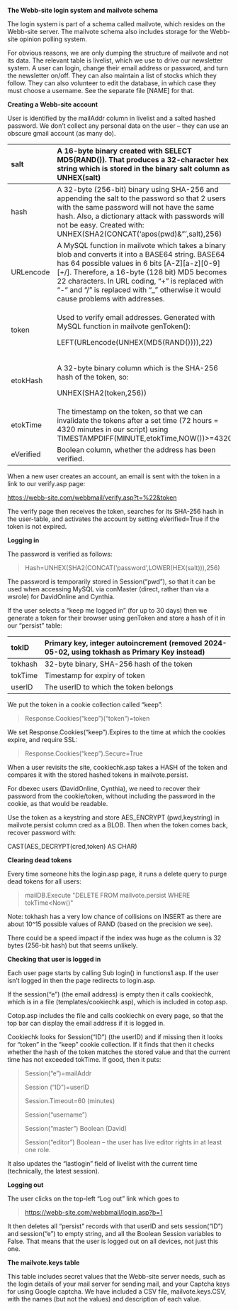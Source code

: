 **The Webb-site login system and mailvote schema**

The login system is part of a schema called mailvote, which resides on
the Webb-site server. The mailvote schema also includes storage for the
Webb-site opinion polling system.

For obvious reasons, we are only dumping the structure of mailvote and
not its data. The relevant table is livelist, which we use to drive our
newsletter system. A user can login, change their email address or
password, and turn the newsletter on/off. They can also maintain a list
of stocks which they follow. They can also volunteer to edit the
database, in which case they must choose a username. See the separate
file \[NAME\] for that.

**Creating a Webb-site account**

User is identified by the mailAddr column in livelist and a salted
hashed password. We don’t collect any personal data on the user – they
can use an obscure gmail account (as many do).

<table>
<colgroup>
<col style="width: 15%" />
<col style="width: 84%" />
</colgroup>
<thead>
<tr>
<th style="text-align: left;">salt</th>
<th style="text-align: left;">A 16-byte binary created with SELECT
MD5(RAND()). That produces a 32-character hex string which is stored in
the binary salt column as UNHEX(salt)</th>
</tr>
</thead>
<tbody>
<tr>
<td style="text-align: left;">hash</td>
<td style="text-align: left;">A 32-byte (256-bit) binary using SHA-256
and appending the salt to the password so that 2 users with the same
password will not have the same hash. Also, a dictionary attack with
passwords will not be easy. Created with:<br />
UNHEX(SHA2(CONCAT(‘apos(pwd)&amp;”’,salt),256)</td>
</tr>
<tr>
<td style="text-align: left;">URLencode</td>
<td style="text-align: left;">A MySQL function in mailvote which takes a
binary blob and converts it into a BASE64 string. BASE64 has 64 possible
values in 6 bits [A-Z][a-z][0-9][+/]. Therefore, a 16-byte (128 bit) MD5
becomes 22 characters. In URL coding, “+” is replaced with “-“ and “/”
is replaced with “_” otherwise it would cause problems with
addresses.</td>
</tr>
<tr>
<td style="text-align: left;">token</td>
<td style="text-align: left;"><p>Used to verify email addresses.
Generated with MySQL function in mailvote genToken():</p>
<p>LEFT(URLencode(UNHEX(MD5(RAND()))),22)</p></td>
</tr>
<tr>
<td style="text-align: left;">etokHash</td>
<td style="text-align: left;"><p>A 32-byte binary column which is the
SHA-256 hash of the token, so:</p>
<p>UNHEX(SHA2(token,256))</p></td>
</tr>
<tr>
<td style="text-align: left;">etokTime</td>
<td style="text-align: left;">The timestamp on the token, so that we can
invalidate the tokens after a set time (72 hours = 4320 minutes in our
script) using TIMESTAMPDIFF(MINUTE,etokTime,NOW())&gt;=4320</td>
</tr>
<tr>
<td style="text-align: left;">eVerified</td>
<td style="text-align: left;">Boolean column, whether the address has
been verified.</td>
</tr>
</tbody>
</table>

When a new user creates an account, an email is sent with the token in a
link to our verify.asp page:

<https://webb-site.com/webbmail/verify.asp?t=%22&token>

The verify page then receives the token, searches for its SHA-256 hash
in the user-table, and activates the account by setting eVerified=True
if the token is not expired.

**Logging in**

The password is verified as follows:

> Hash=UNHEX(SHA2(CONCAT(‘password’,LOWER(HEX(salt))),256)

The password is temporarily stored in Session(“pwd”), so that it can be
used when accessing MySQL via conMaster (direct, rather than via a
wsrole) for DavidOnline and Cynthia.

If the user selects a “keep me logged in” (for up to 30 days) then we
generate a token for their browser using genToken and store a hash of it
in our “persist” table:

| tokID | Primary key, integer autoincrement (removed 2024-05-02, using tokhash as Primary Key instead) |
|:---|:---|
| tokhash | 32-byte binary, SHA-256 hash of the token |
| tokTime | Timestamp for expiry of token |
| userID | The userID to which the token belongs |

We put the token in a cookie collection called “keep”:

> Response.Cookies(“keep”)(“token”)=token

We set Response.Cookies(“keep”).Expires to the time at which the cookies
expire, and require SSL:

> Response.Cookies(“keep”).Secure=True

When a user revisits the site, cookiechk.asp takes a HASH of the token
and compares it with the stored hashed tokens in mailvote.persist.

For dbexec users (DavidOnline, Cynthia), we need to recover their
password from the cookie/token, without including the password in the
cookie, as that would be readable.

Use the token as a keystring and store AES_ENCRYPT (pwd,keystring) in
mailvote.persist column cred as a BLOB. Then when the token comes back,
recover password with:

CAST(AES_DECRYPT(cred,token) AS CHAR)

**Clearing dead tokens**

Every time someone hits the login.asp page, it runs a delete query to
purge dead tokens for all users:

> mailDB.Execute "DELETE FROM mailvote.persist WHERE tokTime\<Now()"

Note: tokhash has a very low chance of collisions on INSERT as there are
about 10^15 possible values of RAND (based on the precision we see).

There could be a speed impact if the index was huge as the column is 32
bytes (256-bit hash) but that seems unlikely.

**Checking that user is logged in**

Each user page starts by calling Sub login() in functions1.asp. If the
user isn’t logged in then the page redirects to login.asp.

If the session(“e”) (the email address) is empty then it calls
cookiechk, which is in a file (templates/cookiechk.asp), which is
included in cotop.asp.

Cotop.asp includes the file and calls cookiechk on every page, so that
the top bar can display the email address if it is logged in.

Cookiechk looks for Session(“ID”) (the userID) and if missing then it
looks for “token” in the “keep” cookie collection. If it finds that then
it checks whether the hash of the token matches the stored value and
that the current time has not exceeded tokTime. If good, then it puts:

> Session(“e”)=mailAddr
>
> Session (“ID”)=userID
>
> Session.Timeout=60 (minutes)
>
> Session(“username”)
>
> Session(“master”) Boolean (David)
>
> Session(“editor”) Boolean – the user has live editor rights in at
> least one role.

It also updates the “lastlogin” field of livelist with the current time
(technically, the latest session).

**Logging out**

The user clicks on the top-left “Log out” link which goes to

> <https://webb-site.com/webbmail/login.asp?b=1>

It then deletes all “persist” records with that userID and sets
session(“ID”) and session(“e”) to empty string, and all the Boolean
Session variables to False. That means that the user is logged out on
all devices, not just this one.

**The mailvote.keys table**

This table includes secret values that the Webb-site server needs, such
as the login details of your mail server for sending mail, and your
Captcha keys for using Google captcha. We have included a CSV file,
mailvote.keys.CSV, with the names (but not the values) and description
of each value.
